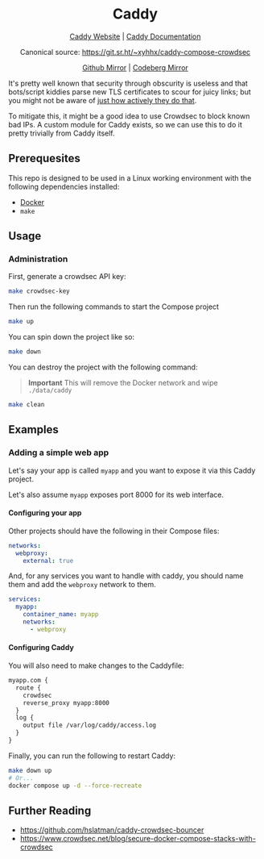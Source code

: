 <div align="center">

# Caddy

[Caddy Website](https://caddyserver.com/) | [Caddy Documentation](https://caddyserver.com/docs)

Canonical source: https://git.sr.ht/~xyhhx/caddy-compose-crowdsec

[Github Mirror](https://github.com/xyhhx/caddy-compose-crowdsec) | [Codeberg Mirror](https://codeberg.org/xyhhx/caddy-compose-crowdsec)

</div>

It's pretty well known that security through obscurity is useless and that bots/script kiddies parse new TLS certificates to scour for juicy links; but you might not be aware of [just how actively they do that](https://honeypot.net/2024/05/16/i-am-not.html).

To mitigate this, it might be a good idea to use Crowdsec to block known bad IPs. A custom module for Caddy exists, so we can use this to do it pretty trivially from Caddy itself.

## Prerequesites

This repo is designed to be used in a Linux working environment with the following dependencies installed:

- [Docker](https://docker.com)
- `make`

## Usage

### Administration

First, generate a crowdsec API key:

```sh
make crowdsec-key
```

Then run the following commands to start the Compose project

```sh
make up
```

You can spin down the project like so:

```sh
make down
```

You can destroy the project with the following command:

> **Important** This will remove the Docker network and wipe `./data/caddy`

```sh
make clean
```

## Examples

### Adding a simple web app

Let's say your app is called `myapp` and you want to expose it via this Caddy project.

Let's also assume `myapp` exposes port 8000 for its web interface.

#### Configuring your app

Other projects should have the following in their Compose files:


```yml
networks:
  webproxy:
    external: true
```

And, for any services you want to handle with caddy, you should name them and add the `webproxy` network to them.

```yml
services:
  myapp:
    container_name: myapp
    networks:
      - webproxy
```

#### Configuring Caddy

You will also need to make changes to the Caddyfile:

```diff
myapp.com {
  route {
    crowdsec
    reverse_proxy myapp:8000
  }
  log {
    output file /var/log/caddy/access.log
  }
}
```

Finally, you can run the following to restart Caddy:

```sh
make down up
# Or...
docker compose up -d --force-recreate
```
## Further Reading

- https://github.com/hslatman/caddy-crowdsec-bouncer
- https://www.crowdsec.net/blog/secure-docker-compose-stacks-with-crowdsec
